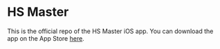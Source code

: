 # HS Master

This is the official repo of the HS Master iOS app.
You can download the app on the App Store [here](https://apps.apple.com/us/app/hs-master-meta-and-top-decks/id1603719906).
